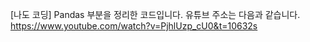[나도 코딩] Pandas 부분을 정리한 코드입니다.
유튜브 주소는 다음과 같습니다.
https://www.youtube.com/watch?v=PjhlUzp_cU0&t=10632s
